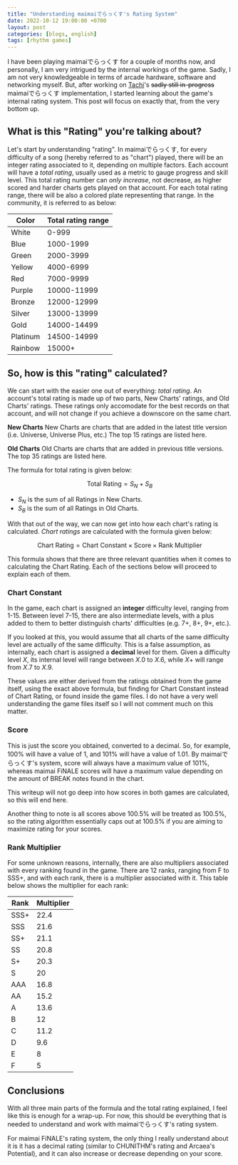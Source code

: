 ```yaml
---
title: "Understanding maimaiでらっくす's Rating System"
date: 2022-10-12 19:00:00 +0700
layout: post
categories: [blogs, english]
tags: [rhythm games]
---
```


I have been playing maimaiでらっくす for a couple of months now, and personally,
I am very intrigued by the internal workings of the game. Sadly, I am not very
knowledgeable in terms of arcade hardware, software and networking myself. But,
after working on [Tachi](https://github.com/TNG-dev/Tachi)'s ~~sadly still
in-progress~~ maimaiでらっくす implementation, I started learning about the
game's internal rating system. This post will focus on exactly that, from the
very bottom up.

## What is this "Rating" you're talking about?

Let's start by understanding "rating". In maimaiでらっくす, for every difficulty
of a song (hereby referred to as "chart") played, there will be an integer rating
associated to it, depending on multiple factors. Each account will have a
*total rating*, usually used as a metric to gauge progress and skill level. This
total rating number can *only increase*, not decrease, as higher scored and harder
charts gets played on that account. For each total rating range, there will be
also a colored plate representing that range. In the community, it is referred
to as below:

Color  | Total rating range
------ | ------------------
White  | 0-999
Blue   | 1000-1999
Green  | 2000-3999
Yellow | 4000-6999
Red    | 7000-9999
Purple | 10000-11999
Bronze | 12000-12999
Silver | 13000-13999
Gold   | 14000-14499
Platinum | 14500-14999
Rainbow  | 15000+

## So, how is this "rating" calculated?

We can start with the easier one out of everything: *total rating*. An account's
total rating is made up of two parts, New Charts' ratings, and Old Charts'
ratings. These ratings only accomodate for the best records on that account, and
will not change if you achieve a downscore on the same chart.

**New Charts**
    New Charts are charts that are added in the latest title version (i.e.
    Universe, Universe Plus, etc.)
    The top 15 ratings are listed here.

**Old Charts**
    Old Charts are charts that are added in previous title versions.
    The top 35 ratings are listed here.

The formula for total rating is given below:

$$\text{Total Rating} = S_N + S_B$$

- $S_N$ is the sum of all Ratings in New Charts.
- $S_B$ is the sum of all Ratings in Old Charts.

With that out of the way, we can now get into how each chart's rating is
calculated. *Chart ratings* are calculated with the formula given below:

$$\text{Chart Rating} = \text{Chart Constant} \times \text{Score} \times \text{Rank Multiplier}$$

This formula shows that there are three relevant quantities when it comes to
calculating the Chart Rating. Each of the sections below will proceed to explain
each of them.

### Chart Constant

In the game, each chart is assigned an **integer** difficulty level, ranging
from 1-15. Between level 7-15, there are also intermediate levels, with a plus
added to them to better distinguish charts' difficulties (e.g. 7+, 8+, 9+,
etc.).

If you looked at this, you would assume that all charts of the same
difficulty level are actually of the same difficulty. This is a false
assumption, as internally, each chart is assigned a **decimal** level for them.
Given a difficulty level $X$, its internal level will range between $X.0$ to $X.6$,
while $X+$ will range from $X.7$ to $X.9$.

These values are either derived from the ratings obtained from the game itself,
using the exact above formula, but finding for $\text{Chart Constant}$ instead
of $\text{Chart Rating}$, or found inside the game files. I do not have a very
well understanding the game files itself so I will not comment much on
this matter.

### Score

This is just the score you obtained, converted to a decimal. So, for example,
100% will have a value of 1, and 101% will have a value of 1.01. By
maimaiでらっくす's system, score will always have a maximum value of 101%,
whereas maimai FiNALE scores will have a maximum value depending on the amount
of BREAK notes found in the chart.

This writeup will not go deep into how scores in both games are calculated, so
this will end here.

Another thing to note is all scores above 100.5% will be treated as 100.5%, so
the rating algorithm essentially caps out at 100.5% if you are aiming to
maximize rating for your scores.

### Rank Multiplier

For some unknown reasons, internally, there are also multipliers associated with
every ranking found in the game. There are 12 ranks, ranging from F to SSS+, and
with each rank, there is a multiplier associated with it. This table below shows
the multiplier for each rank:

Rank | Multiplier
---- | ----------
SSS+ | 22.4
SSS  | 21.6
SS+  | 21.1
SS   | 20.8
S+   | 20.3
S    | 20
AAA  | 16.8
AA   | 15.2
A    | 13.6
B    | 12
C    | 11.2
D    | 9.6
E    | 8
F    | 5

## Conclusions

With all three main parts of the formula and the total rating explained, I feel
like this is enough for a wrap-up. For now, this should be everything that is
needed to understand and work with maimaiでらっくす's rating system.

For maimai FiNALE's rating system, the only thing I really understand about it
is it has a decimal rating (similar to CHUNITHM's rating and Arcaea's
Potential), and it can also increase or decrease depending on your score.
